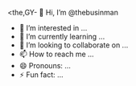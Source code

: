<the,GY- 👋 Hi, I’m @thebusinman
- 👀 I’m interested in ...
- 🌱 I’m currently learning ...
- 💞️ I’m looking to collaborate on ...
- 📫 How to reach me ...
- 😄 Pronouns: ...
- ⚡ Fun fact: ...

<!---
thebusinman/thebusinman is a ✨ special ✨ repository because its `README.md` (this file) appears on your GitHub profile.
You can click the Preview link to take a look at your changes.
--->
